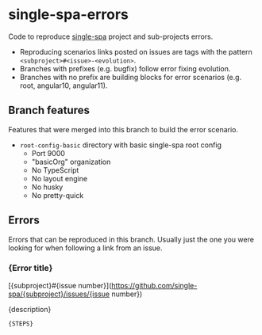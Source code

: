 # single-spa-errors

Code to reproduce [single-spa](https://github.com/single-spa) project and sub-projects errors.

* Reproducing scenarios links posted on issues are tags with the pattern
  `<subproject>#<issue>-<evolution>`.
* Branches with prefixes (e.g. bugfix) follow error fixing evolution.
* Branches with no prefix are building blocks for error scenarios (e.g. root, angular10, angular11).


## Branch features

Features that were merged into this branch to build the error scenario.

* `root-config-basic` directory with basic single-spa root config
  * Port 9000
  * "basicOrg" organization
  * No TypeScript
  * No layout engine
  * No husky
  * No pretty-quick


## Errors

Errors that can be reproduced in this branch. Usually just the one you were looking for when
following a link from an issue.

### {Error title}

[{subproject}#{issue number}](https://github.com/single-spa/{subproject}/issues/{issue number})

{description}

```bash
{STEPS}
```
